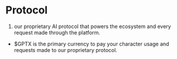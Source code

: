 # Protocol

1. our proprietary AI protocol that powers the ecosystem and every request made through the platform.&#x20;

* $GPTX is the primary currency to pay your character usage and requests made to our proprietary protocol.&#x20;

